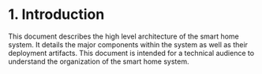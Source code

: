 # 1. Introduction

This document describes the high level architecture of the smart home system. It details the
major components within the system as well as their deployment artifacts. This document is intended
for a technical audience to understand the organization of the smart home system.


